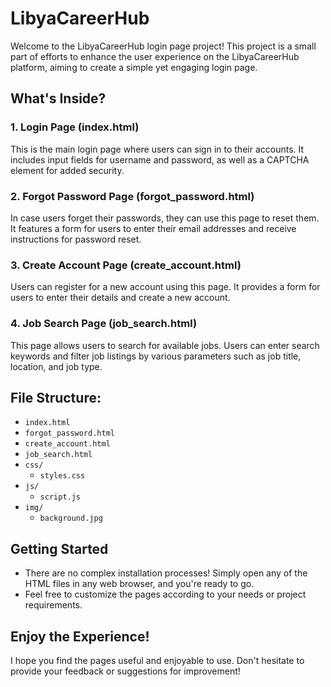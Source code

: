 # LibyaCareerHub

Welcome to the LibyaCareerHub login page project! This project is a small part of efforts to enhance the user experience on the LibyaCareerHub platform, aiming to create a simple yet engaging login page.

## What's Inside?

### 1. Login Page (index.html)
This is the main login page where users can sign in to their accounts. It includes input fields for username and password, as well as a CAPTCHA element for added security.

### 2. Forgot Password Page (forgot_password.html)
In case users forget their passwords, they can use this page to reset them. It features a form for users to enter their email addresses and receive instructions for password reset.

### 3. Create Account Page (create_account.html)
Users can register for a new account using this page. It provides a form for users to enter their details and create a new account.

### 4. Job Search Page (job_search.html)
This page allows users to search for available jobs. Users can enter search keywords and filter job listings by various parameters such as job title, location, and job type.

## File Structure:

- `index.html`
- `forgot_password.html`
- `create_account.html`
- `job_search.html`
- `css/`
  - `styles.css`
- `js/`
  - `script.js`
- `img/`
  - `background.jpg`

## Getting Started

- There are no complex installation processes! Simply open any of the HTML files in any web browser, and you're ready to go.
- Feel free to customize the pages according to your needs or project requirements.

## Enjoy the Experience!

I hope you find the pages useful and enjoyable to use. Don't hesitate to provide your feedback or suggestions for improvement!
